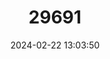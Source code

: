 ---
title: "29691"
category: "Ablepharus kitaibelii"
draft: false
date: 2024-02-22 13:03:50
languages:
  English: ["European Copper Skink", "Snake-eyed Skink", "Juniper Skink"]
  French: ["Ablephare de Kitaibel"]
  Turkish: ["İnce Kertenkele"]
  German: ["Johanniseidechse"]
  Greek, Modern (1453-): ["Αβλέβαρος"]
  Macedonian: ["ријачка"]
---